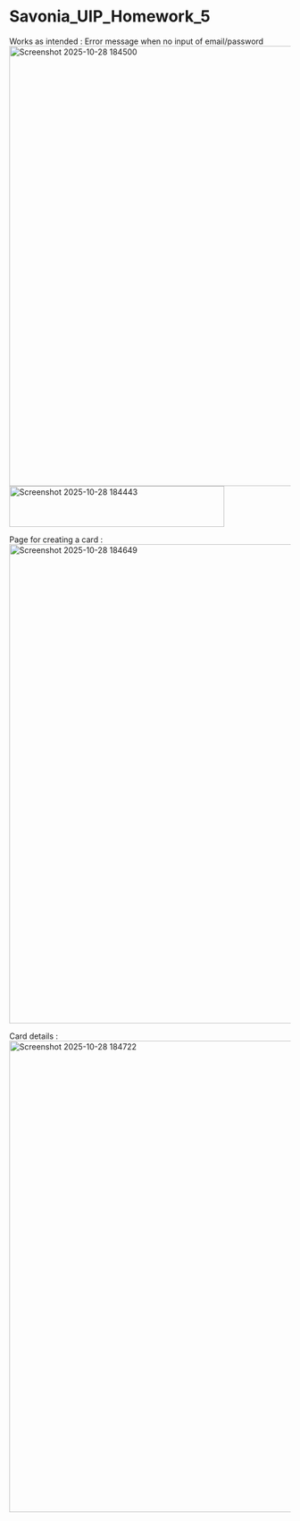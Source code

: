 # Savonia_UIP_Homework_5

Works as intended : 
Error message when no input of email/password
<img width="1882" height="787" alt="Screenshot 2025-10-28 184500" src="https://github.com/user-attachments/assets/0035bdec-250e-4eb8-aaa3-b61de81cd7e2" />
<img width="385" height="73" alt="Screenshot 2025-10-28 184443" src="https://github.com/user-attachments/assets/c81be48a-0a89-4e2e-9ca3-80d2b6016fd0" />

Page for creating a card :
<img width="876" height="857" alt="Screenshot 2025-10-28 184649" src="https://github.com/user-attachments/assets/f149958c-2171-4a8e-9899-6c8af1450bd0" />

Card details :
<img width="871" height="843" alt="Screenshot 2025-10-28 184722" src="https://github.com/user-attachments/assets/52ec1f5a-657d-43e7-8c51-c2bcf8c8f522" />
